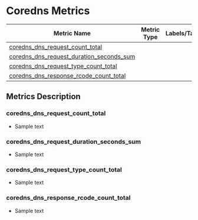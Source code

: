 # Coredns Metrics

| Metric Name                                                                           | Metric Type | Labels/Tags | Status |
|---------------------------------------------------------------------------------------|-------------|-------------|--------|
| [coredns_dns_request_count_total](#coredns_dns_request_count_total)                   |             |             |        |
| [coredns_dns_request_duration_seconds_sum](#coredns_dns_request_duration_seconds_sum) |             |             |        |
| [coredns_dns_request_type_count_total](#coredns_dns_request_type_count_total)         |             |             |        |
| [coredns_dns_response_rcode_count_total](#coredns_dns_response_rcode_count_total)     |             |             |        |

## Metrics Description

### coredns_dns_request_count_total

- Sample text

### coredns_dns_request_duration_seconds_sum

- Sample text

### coredns_dns_request_type_count_total

- Sample text

### coredns_dns_response_rcode_count_total

- Sample text
